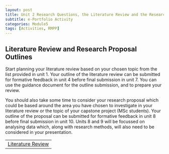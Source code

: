 ```yaml
---
layout: post
title: Unit 2 Research Questions, the Literature Review and the Research Proposal
subtitle: e-Portfolio Activity 
categories: Module5
tags: [Activities, RMPP]
---
```

<html lang="en">

<body>

<h2>Literature Review and Research Proposal Outlines</h2>
<p>Start planning your literature review based on your chosen topic from the list provided in unit 1. Your outline of the literature review can be submitted for formative feedback in unit 4 before final submission in unit 7. You can use the guidance document for the outline submission, and to prepare your review.

You should also take some time to consider your research proposal which could be based around the area you have chosen to investigate in your literature review or the topic of your capstone project (MSc students). Your outline of the proposal can be submitted for formative feedback in unit 8 before final submission in unit 10. Units 8 and 9 will be focussed on analysing data which, along with research methods, will also need to be considered in your presentation.</p>



<table>
    <tr>
      <td> <a href="../../../../artefacts/RMPP-Unit02-e-Portfolio Activity 1.pdf" target="_blank" class="button large">Literature Review</a></td> 
    </tr>
</table>

</html>

